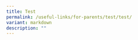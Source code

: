 ```yaml
---
title: Test
permalink: /useful-links/for-parents/test/test/
variant: markdown
description: ""
---
```

